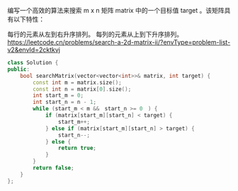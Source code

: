 编写一个高效的算法来搜索 m x n 矩阵 matrix 中的一个目标值 target 。该矩阵具有以下特性：

每行的元素从左到右升序排列。
每列的元素从上到下升序排列。
https://leetcode.cn/problems/search-a-2d-matrix-ii/?envType=problem-list-v2&envId=2cktkvj
``` cpp
class Solution {
public:
    bool searchMatrix(vector<vector<int>>& matrix, int target) {
        const int m = matrix.size();
        const int n = matrix[0].size();
        int start_m = 0;
        int start_n = n - 1;
        while (start_m < m &&　start_n >= 0　) {
            if (matrix[start_m][start_n] < target) {
                start_m++;
            } else if (matrix[start_m][start_n] > target) {
                start_n--;
            } else {
                return true;
            }
        }
        return false;
    }
};
```
